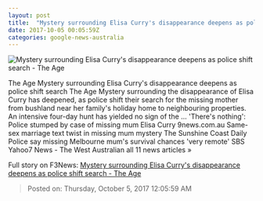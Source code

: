 ```yaml
---
layout: post
title:  "Mystery surrounding Elisa Curry's disappearance deepens as police shift search - The Age"
date: 2017-10-05 00:05:59Z
categories: google-news-australia
---
```


![Mystery surrounding Elisa Curry's disappearance deepens as police shift search - The Age](http://www.theage.com.au/content/dam/images/g/y/u/k/3/2/image.related.articleLeadwide.620x349.gyujoz.png/1507150768590.jpg)

The Age Mystery surrounding Elisa Curry's disappearance deepens as police shift search The Age Mystery surrounding the disappearance of Elisa Curry has deepened, as police shift their search for the missing mother from bushland near her family's holiday home to neighbouring properties. An intensive four-day hunt has yielded no sign of the ... 'There's nothing': Police stumped by case of missing mum Elisa Curry 9news.com.au Same-sex marriage text twist in missing mum mystery The Sunshine Coast Daily Police say missing Melbourne mum's survival chances 'very remote' SBS Yahoo7 News - The West Australian all 11 news articles »


Full story on F3News: [Mystery surrounding Elisa Curry's disappearance deepens as police shift search - The Age](http://www.f3nws.com/n/kHWYyD)

> Posted on: Thursday, October 5, 2017 12:05:59 AM
